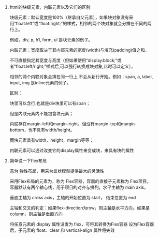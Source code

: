 1. html的块级元素，内联元素以及它们的区别

   块级元素：默认宽度是100%（继承自父元素），如果块对象没有采用“float:left”或“float:right;”的样式，相邻的两个块对象就会分排在不同的两行上。

   例如，div, p, h1, form, ul 是块元素的例子。

   内联元素：宽度取决于其内部元素的宽度(width)与填充(padding)值之和，

   不可直接指定其宽度与高度（但如果使用“display:block;”或者“float:left/right;”样式后,可以强行转换成块对象,此时可以定义），

   相邻的两个内联对象会排在同一行上,不会从新行开始。例如：span, a, label, input, img 是inline元素的例子。

   区别：

   块里可以含行.也就是div块里可以有span；

   但是内联元素内不能包含块元素；

   内联存在margin-left和margin-right，但没有margin-top和margin-bottom，也不具有width/height。

   而块元素具有width，height，margin等等；
   
   内联元素可以通过改变它的display属性来变成块，来具有块的属性

2. 简单说一下flex布局

   意为 弹性布局，用来为盒状模型提供最大的灵活性

   采用Flex布局的元素为，称为 Flex容器，容器的直接子元素称为 Flex项目，容器默认有两个轴心线，用于项目的对齐与排列，水平主轴为 main axis，

   垂直主轴为 cross axis，主轴的开始位置为 start， 结束位置为 end

   主轴和交叉的判定：如果flex-direction为row，则主轴是水平方向，如果是column，则主轴是垂直方向
   
   将任意元素的 display 属性设置为 flex，可将其转换为Flex容器 设为Flex容器后，子元素的 float、clear 和 vertical-align 属性将失效
